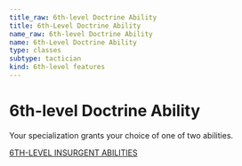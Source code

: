 ```yaml
---
title_raw: 6th-level Doctrine Ability
title: 6th-Level Doctrine Ability
name_raw: 6th-level Doctrine Ability
name: 6th-Level Doctrine Ability
type: classes
subtype: tactician
kind: 6th-level features
---
```


# 6th-level Doctrine Ability

Your specialization grants your choice of one of two abilities.

[6TH-LEVEL INSURGENT ABILITIES](./6th-Level%20Insurgent%20Abilities.md)
